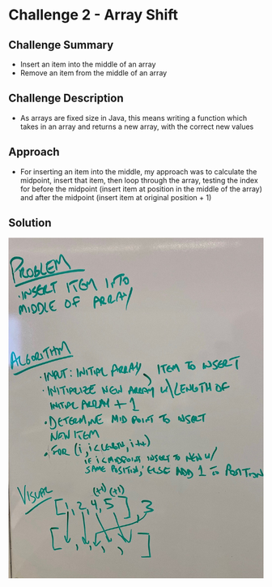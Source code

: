 # Challenge 2 - Array Shift

## Challenge Summary
 * Insert an item into the middle of an array
 * Remove an item from the middle of an array

## Challenge Description
 * As arrays are fixed size in Java, this means writing a function which takes in an array and returns a new array, with the correct new values

## Approach
 * For inserting an item into the middle, my approach was to calculate the midpoint, insert that item, then loop through the array, testing the index for before the midpoint (insert item at position in the middle of the array) and after the midpoint (insert item at original position + 1)

## Solution
![whiteboard](./assets/IMG_1219.jpg)
